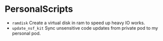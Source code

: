 # PersonalScripts

- `ramdisk` Create a virtual disk in ram to speed up heavy IO works.
- `update_nsf_kit` Sync unsensitive code updates from private pod to my personal pod.
